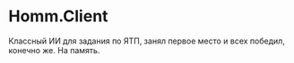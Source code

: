 # Homm.Client
Классный ИИ для задания по ЯТП, занял первое место и всех победил, конечно же. На память.